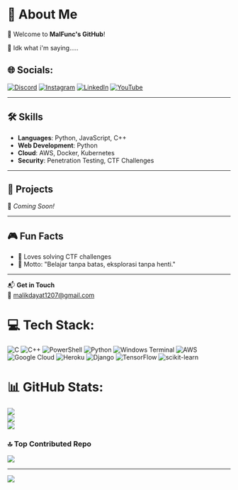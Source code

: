 # 💫 About Me
👋 Welcome to **MalFunc's GitHub**!

🗿 Idk what i'm saying..... 

## 🌐 Socials:
[![Discord](https://img.shields.io/badge/Discord-%237289DA.svg?logo=discord&logoColor=white)](https://discord.gg/x6d_x61_x75_x6c_x67_x6c_x6f_x72) [![Instagram](https://img.shields.io/badge/Instagram-%23E4405F.svg?logo=Instagram&logoColor=white)](https://instagram.com/malik.dayat.71) [![LinkedIn](https://img.shields.io/badge/LinkedIn-%230077B5.svg?logo=linkedin&logoColor=white)](https://www.linkedin.com/in/maulana-malik-hidayat-a9a6141a0/) [![YouTube](https://img.shields.io/badge/YouTube-%23FF0000.svg?logo=YouTube&logoColor=white)](https://www.youtube.com/@MalFuncNoRet)   

---

## 🛠️ Skills
- **Languages**: Python, JavaScript, C++  
- **Web Development**: Python 
- **Cloud**: AWS, Docker, Kubernetes  
- **Security**: Penetration Testing, CTF Challenges  

---

## 🚀 Projects
🌟 *Coming Soon!*

---

## 🎮 Fun Facts
- 🧩 Loves solving CTF challenges  
- 🌟 Motto: "Belajar tanpa batas, eksplorasi tanpa henti."  

---

📬 **Get in Touch**  
📧 [malikdayat1207@gmail.com](mailto:malikdayat1207@gmail.com)  





# 💻 Tech Stack:
![C](https://img.shields.io/badge/c-%2300599C.svg?style=for-the-badge&logo=c&logoColor=white) ![C++](https://img.shields.io/badge/c++-%2300599C.svg?style=for-the-badge&logo=c%2B%2B&logoColor=white) ![PowerShell](https://img.shields.io/badge/PowerShell-%235391FE.svg?style=for-the-badge&logo=powershell&logoColor=white) ![Python](https://img.shields.io/badge/python-3670A0?style=for-the-badge&logo=python&logoColor=ffdd54) ![Windows Terminal](https://img.shields.io/badge/Windows%20Terminal-%234D4D4D.svg?style=for-the-badge&logo=windows-terminal&logoColor=white) ![AWS](https://img.shields.io/badge/AWS-%23FF9900.svg?style=for-the-badge&logo=amazon-aws&logoColor=white) ![Google Cloud](https://img.shields.io/badge/GoogleCloud-%234285F4.svg?style=for-the-badge&logo=google-cloud&logoColor=white) ![Heroku](https://img.shields.io/badge/heroku-%23430098.svg?style=for-the-badge&logo=heroku&logoColor=white) ![Django](https://img.shields.io/badge/django-%23092E20.svg?style=for-the-badge&logo=django&logoColor=white) ![TensorFlow](https://img.shields.io/badge/TensorFlow-%23FF6F00.svg?style=for-the-badge&logo=TensorFlow&logoColor=white) ![scikit-learn](https://img.shields.io/badge/scikit--learn-%23F7931E.svg?style=for-the-badge&logo=scikit-learn&logoColor=white)
# 📊 GitHub Stats:
![](https://github-readme-stats.vercel.app/api?username=MalFunc&theme=dark&hide_border=false&include_all_commits=true&count_private=true)<br/>
![](https://github-readme-streak-stats.herokuapp.com/?user=MalFunc&theme=dark&hide_border=false)<br/>
![](https://github-readme-stats.vercel.app/api/top-langs/?username=MalFunc&theme=dark&hide_border=false&include_all_commits=true&count_private=true&layout=compact)

### 🔝 Top Contributed Repo
![](https://github-contributor-stats.vercel.app/api?username=MalFunc&limit=5&theme=dark&combine_all_yearly_contributions=true)

---
[![](https://visitcount.itsvg.in/api?id=MalFunc&icon=0&color=0)](https://visitcount.itsvg.in)

<!-- Proudly created with GPRM ( https://gprm.itsvg.in ) -->
